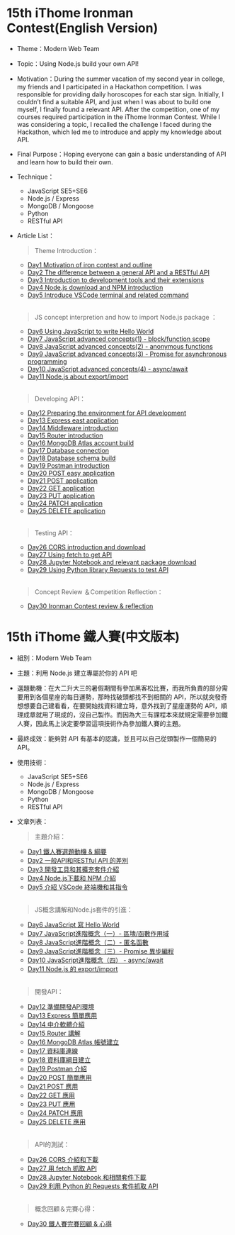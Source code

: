 # 15th iThome Ironman Contest(English Version) 

* Theme：Modern Web Team

* Topic：Using Node.js build your own API!

* Motivation：During the summer vacation of my second year in college, my friends and I participated in a Hackathon competition. I was responsible for providing daily horoscopes for each star sign. Initially, I couldn’t find a suitable API, and just when I was about to build one myself, I finally found a relevant API. After the competition, one of my courses required participation in the iThome Ironman Contest. While I was considering a topic, I recalled the challenge I faced during the Hackathon, which led me to introduce and apply my knowledge about API.
  
* Final Purpose：Hoping everyone can gain a basic understanding of API and learn how to build their own.

* Technique：
  * JavaScript SE5+SE6
  * Node.js / Express
  * MongoDB / Mongoose
  * Python
  * RESTful API
    
* Article List：
  > Theme Introduction：
    * [Day1 Motivation of iron contest and outline](https://ithelp.ithome.com.tw/articles/10291032)
    * [Day2 The difference between a general API and a RESTful API](https://ithelp.ithome.com.tw/articles/10291499)
    * [Day3 Introduction to development tools and their extensions](https://ithelp.ithome.com.tw/articles/10292475)
    * [Day4 Node.js download and NPM introduction](https://ithelp.ithome.com.tw/articles/10293367)
    * [Day5 Introduce VSCode terminal and related command](https://ithelp.ithome.com.tw/articles/10293750)
    <br />
    
  > JS concept interpretion and how to import Node.js package ： 
    * [Day6 Using JavaScript to write Hello World](https://ithelp.ithome.com.tw/articles/10294712)
    * [Day7 JavaScript advanced concepts(1) - block/function scope](https://ithelp.ithome.com.tw/articles/10295517)
    * [Day8 JavaScript advanced concepts(2) - anonymous functions](https://ithelp.ithome.com.tw/articles/10296022)
    * [Day9 JavaScript advanced concepts(3) - Promise for asynchronous programming](https://ithelp.ithome.com.tw/articles/10296734)
    * [Day10 JavaScript advanced concepts(4) - async/await](https://ithelp.ithome.com.tw/articles/10297416)
    * [Day11 Node.js about export/import](https://ithelp.ithome.com.tw/articles/10298084)
    <br />
    
  > Developing API：
    * [Day12 Preparing the environment for API development](https://ithelp.ithome.com.tw/articles/10298816)
    * [Day13 Express east application](https://ithelp.ithome.com.tw/articles/10299501)
    * [Day14 Middleware introduction](https://ithelp.ithome.com.tw/articles/10300167)
    * [Day15 Router introduction](https://ithelp.ithome.com.tw/articles/10300745)
    * [Day16 MongoDB Atlas account build](https://ithelp.ithome.com.tw/articles/10301438)
    * [Day17 Database connection](https://ithelp.ithome.com.tw/articles/10302028)
    * [Day18 Database schema build](https://ithelp.ithome.com.tw/articles/10302622)
    * [Day19 Postman introduction](https://ithelp.ithome.com.tw/articles/10303194)
    * [Day20 POST easy application](https://ithelp.ithome.com.tw/articles/10303909)
    * [Day21 POST application](https://ithelp.ithome.com.tw/articles/10304394)
    * [Day22 GET application](https://ithelp.ithome.com.tw/articles/10304841)
    * [Day23 PUT application](https://ithelp.ithome.com.tw/articles/10305421)
    * [Day24 PATCH application](https://ithelp.ithome.com.tw/articles/10306137)
    * [Day25 DELETE application](https://ithelp.ithome.com.tw/articles/10306363)
    <br />
    
  > Testing API：
    * [Day26 CORS introduction and download](https://ithelp.ithome.com.tw/articles/10306899)
    * [Day27 Using fetch to get API](https://ithelp.ithome.com.tw/articles/10307363)
    * [Day28 Jupyter Notebook and relevant package download](https://ithelp.ithome.com.tw/articles/10307706)
    * [Day29 Using Python library Requests to test API](https://ithelp.ithome.com.tw/articles/10308124)
    <br />
   
  > Concept Review ＆Competition Reflection：
    * [Day30 Ironman Contest review & reflection](https://ithelp.ithome.com.tw/articles/10308513)
  

# 15th iThome 鐵人賽(中文版本)

* 組別：Modern Web Team

* 主題：利用 Node.js 建立專屬於你的 API 吧

* 選題動機：在大二升大三的暑假期間有參加黑客松比賽，而我所負責的部分需要用到各個星座的每日運勢，那時找破頭都找不到相關的 API，所以就突發奇想想要自己建看看，在要開始找資料建立時，意外找到了星座運勢的 API，順理成章就用了現成的，沒自己製作。而因為大三有課程本來就規定需要參加鐵人賽，因此馬上決定要學習這項技術作為參加鐵人賽的主題。

* 最終成效：能夠對 API 有基本的認識，並且可以自己從頭製作一個簡易的 API。

* 使用技術：
  * JavaScript SE5+SE6
  * Node.js / Express
  * MongoDB / Mongoose
  * Python
  * RESTful API

* 文章列表：
  > 主題介紹：
    * [Day1 鐵人賽選題動機 & 綱要](https://ithelp.ithome.com.tw/articles/10291032)
    * [Day2 一般API和RESTful API 的差別](https://ithelp.ithome.com.tw/articles/10291499)
    * [Day3 開發工具和其擴充套件介紹](https://ithelp.ithome.com.tw/articles/10292475)
    * [Day4 Node.js下載和 NPM 介紹](https://ithelp.ithome.com.tw/articles/10293367)
    * [Day5 介紹 VSCode 終端機和其指令](https://ithelp.ithome.com.tw/articles/10293750)
    <br />
    
  > JS概念講解和Node.js套件的引進： 
    * [Day6 JavaScript 寫 Hello World](https://ithelp.ithome.com.tw/articles/10294712)
    * [Day7 JavaScript進階概念（一）- 區塊/函數作用域](https://ithelp.ithome.com.tw/articles/10295517)
    * [Day8 JavaScript進階概念（二）- 匿名函數](https://ithelp.ithome.com.tw/articles/10296022)
    * [Day9 JavaScript進階概念（三）- Promise 異步編程](https://ithelp.ithome.com.tw/articles/10296734)
    * [Day10 JavaScript進階概念（四） - async/await](https://ithelp.ithome.com.tw/articles/10297416)
    * [Day11 Node.js 的 export/import](https://ithelp.ithome.com.tw/articles/10298084)
    <br />
    
  > 開發API：
    * [Day12 準備開發API環境](https://ithelp.ithome.com.tw/articles/10298816)
    * [Day13 Express 簡單應用](https://ithelp.ithome.com.tw/articles/10299501)
    * [Day14 中介軟體介紹](https://ithelp.ithome.com.tw/articles/10300167)
    * [Day15 Router 講解](https://ithelp.ithome.com.tw/articles/10300745)
    * [Day16 MongoDB Atlas 帳號建立](https://ithelp.ithome.com.tw/articles/10301438)
    * [Day17 資料庫連線](https://ithelp.ithome.com.tw/articles/10302028)
    * [Day18 資料庫綱目建立](https://ithelp.ithome.com.tw/articles/10302622)
    * [Day19 Postman 介紹](https://ithelp.ithome.com.tw/articles/10303194)
    * [Day20 POST 簡單應用](https://ithelp.ithome.com.tw/articles/10303909)
    * [Day21 POST 應用](https://ithelp.ithome.com.tw/articles/10304394)
    * [Day22 GET 應用](https://ithelp.ithome.com.tw/articles/10304841)
    * [Day23 PUT 應用](https://ithelp.ithome.com.tw/articles/10305421)
    * [Day24 PATCH 應用](https://ithelp.ithome.com.tw/articles/10306137)
    * [Day25 DELETE 應用](https://ithelp.ithome.com.tw/articles/10306363)
    <br />
    
  > API的測試：
    * [Day26 CORS 介紹和下載](https://ithelp.ithome.com.tw/articles/10306899)
    * [Day27 用 fetch 抓取 API](https://ithelp.ithome.com.tw/articles/10307363)
    * [Day28 Jupyter Notebook 和相關套件下載](https://ithelp.ithome.com.tw/articles/10307706)
    * [Day29 利用 Python 的 Requests 套件抓取 API](https://ithelp.ithome.com.tw/articles/10308124)
    <br />
   
  > 概念回顧＆完賽心得：
    * [Day30 鐵人賽完賽回顧 & 心得](https://ithelp.ithome.com.tw/articles/10308513)
  
